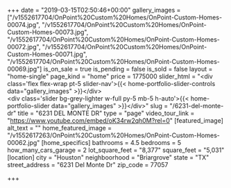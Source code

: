 +++
date = "2019-03-15T02:50:46+00:00"
gallery_images = ["/v1552617704/OnPoint%20Custom%20Homes/OnPoint-Custom-Homes-00074.jpg", "/v1552617704/OnPoint%20Custom%20Homes/OnPoint-Custom-Homes-00073.jpg", "/v1552617704/OnPoint%20Custom%20Homes/OnPoint-Custom-Homes-00072.jpg", "/v1552617704/OnPoint%20Custom%20Homes/OnPoint-Custom-Homes-00071.jpg", "/v1552617704/OnPoint%20Custom%20Homes/OnPoint-Custom-Homes-00069.jpg"]
is_on_sale = true
is_pending = false
is_sold = false
layout = "home-single"
page_kind = "home"
price = 1775000
slider_html = "&lt;div class='flex flex-wrap pt-5 slider-nav'&gt;{{&lt; home-portfolio-slider-controls data=\"gallery_images\" &gt;}}&lt;/div&gt;<br>&lt;div class='slider bg-grey-lighter w-full py-5 mb-5 h-auto'&gt;{{&lt; home-portfolio-slider data=\"gallery_images\" &gt;}}&lt;/div&gt;"
slug = "/6231-del-monte-dr"
title = "6231 DEL MONTE DR"
type = "page"
video_tour_link = "https://www.youtube.com/embed/oK34rw2qh0M?rel=0"
[featured_image]
alt_text = ""
home_featured_image = "/v1552617263/OnPoint%20Custom%20Homes/OnPoint-Custom-Homes-00062.jpg"
[home_specifics]
bathrooms = 4.5
bedrooms = 5
how_many_cars_garage = 2
lot_square_feet = "8,377"
square_feet = "5,031"
[location]
city = "Houston"
neighboorhood = "Briargrove"
state = "TX"
street_address = "6231 Del Monte Dr"
zip_code = 77057

+++
